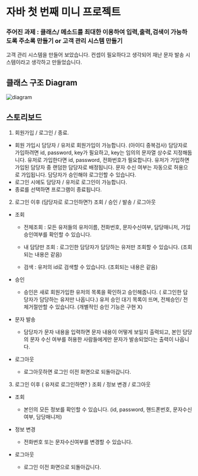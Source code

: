 # 자바 첫 번째 미니 프로젝트
### 주어진 과제 : 클래스/ 메소드를 최대한 이용하여 입력,출력,검색이 가능하도록 주소록 만들기 or 고객 관리 시스템 만들기

고객 관리 시스템을 만들어 보았습니다. 컨셉이 필요하다고 생각되어 재난 문자 발송 시스템이라고 생각하고 만들었습니다.

## 클래스 구조 Diagram

![diagram](https://user-images.githubusercontent.com/24910571/199403987-d87950db-59a9-4d19-b99a-b2b545c848bb.png)


## 스토리보드

1. 회원가입 / 로그인 / 종료.

  + 회원 가입시 담당자 / 유저로 회원가입이 가능합니다. (아이디 중복검사) 담당자로 가입하려면 id, password, key가 필요하고, key는 임의의 문자열 상수로 지정해둡니다. 유저로 가입한다면 id, password, 전화번호가 필요합니다. 유저가 가입하면 가입된 담당자 중 랜덤한 담당자로 배정됩니다. 문자 수신 여부는 자동으로 허용으로 가입됩니다. 담당자가 승인해야 로그인할 수 있습니다.
  + 로그인 시에도 담당자 / 유저로 로그인이 가능합니다. 
  + 종료를 선택하면 프로그램이 종료됩니다.


2. 로그인 이후 (담당자로 로그인하면?)  조회 / 승인 / 발송 / 로그아웃

  + 조회

      + 전체조회  : 모든 유저들의 유저이름, 전화번호, 문자수신여부, 담당매니저, 가입승인여부를 확인할 수 있습니다.

      + 내 담당만 조회 : 로그인한 담당자가 담당하는 유저만 조회할 수 있습니다. (조회되는 내용은 같음)

      + 검색 : 유저의 id로 검색할 수 있습니다. (조회되는 내용은 같음)

  + 승인

    + 승인은 새로 회원가입한 유저의 목록을 확인하고 승인해줍니다. ( 로그인한 담당자가 담당하는 유저만 나옵니다.) 유저 승인 대기 목록이 뜨며, 전체승인/ 전체거절만할 수 있습니다. (개별적인 승인 기능은 구현 X)

  + 문자 발송

    + 담당자가 문자 내용을 입력하면 문자 내용이 어떻게 보일지 출력되고, 본인 담당의 문자 수신 여부를 허용한 사람들에게만 문자가 발송되었다는 출력이 나옵니다.

  + 로그아웃

    + 로그아웃하면 로그인 이전 화면으로 되돌아갑니다.



3.  로그인 이후 ( 유저로 로그인하면? ) 조회 / 정보 변경 / 로그아웃

  + 조회

    + 본인의 모든 정보를 확인할 수 있습니다. (id, password, 핸드폰번호, 문자수신여부, 담당매니저)

  + 정보 변경

    + 전화번호 또는 문자수신여부를 변경할 수 있습니다.

  + 로그아웃

    + 로그인 이전 화면으로 되돌아갑니다.
